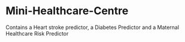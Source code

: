 # Mini-Healthcare-Centre
Contains a Heart stroke predictor, a Diabetes Predictor and a Maternal Healthcare Risk Predictor
